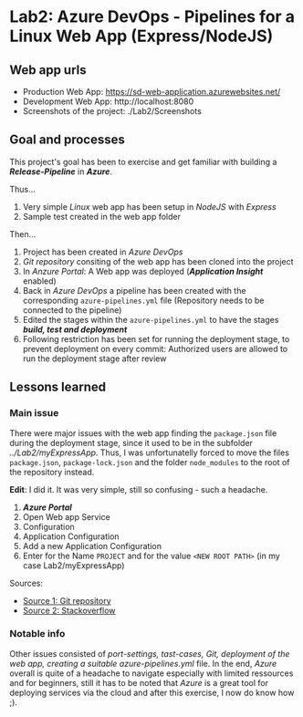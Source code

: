 # Lab2: Azure DevOps - Pipelines for a Linux Web App (Express/NodeJS)

## Web app urls
- Production Web App: https://sd-web-application.azurewebsites.net/
- Development Web App: http://localhost:8080
- Screenshots of the project: ./Lab2/Screenshots
## Goal and processes
This project's goal has been to exercise and get familiar with building a **_Release-Pipeline_** in **_Azure_**. 

Thus...
 1. Very simple *Linux* web app has been setup in *NodeJS*  with *Express*
 2. Sample test created in the web app folder
 
 Then...
 1. Project has been created in *Azure DevOps*
 2. *Git repository* consiting of the web app has been cloned into the project
 3. In *Anzure Portal*: A Web app was deployed (**_Application Insight_** enabled)
 4. Back in *Azure DevOps* a pipeline has been created with the corresponding `azure-pipelines.yml` file (Repository needs to be connected to the pipeline)
 5. Edited the stages within the `azure-pipelines.yml` to have the stages **_build, test and deployment_**
 6. Following restriction has been set for running the deployment stage, to prevent deployment on every commit: Authorized users are allowed to run the deployment stage after review
 
## Lessons learned
### Main issue
There were major issues with the web app finding the `package.json` file during the deployment stage, since it used to be in the subfolder *../Lab2/myExpressApp*.
Thus, I was unfortunatelly forced to move the files `package.json`, `package-lock.json` and the folder `node_modules` to the root of the repository instead.

**Edit**: I did it. It was very simple, still so confusing - such a headache.

1. **_Azure Portal_**
2. Open Web app Service
3. Configuration
4. Application Configuration
5. Add a new Application Configuration
6. Enter for the Name `PROJECT` and for the value `<NEW ROOT PATH>` (in my case Lab2/myExpressApp)

Sources: 
- [Source 1: Git repository](https://stackoverflow.com/questions/18925075/how-can-i-set-the-root-folder-for-an-azure-websites-site)
- [Source 2: Stackoverflow](https://github.com/projectkudu/kudu/wiki/Customizing-deployments)

### Notable info
Other issues consisted of *port-settings, tast-cases, Git, deployment of the web app, creating a suitable azure-pipelines.yml* file.
In the end, *Azure* overall is quite of a headache to navigate especially with limited ressources and for beginners, still it has to be noted
that *Azure* is a great tool for deploying services via the cloud and after this exercise, I now do know how ;). 
